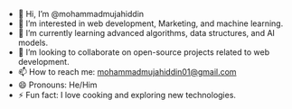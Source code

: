 - 👋 Hi, I’m @mohammadmujahiddin
- 👀 I’m interested in web development, Marketing, and machine learning.
- 🌱 I’m currently learning advanced algorithms, data structures, and AI models.
- 💞️ I’m looking to collaborate on open-source projects related to web development.
- 📫 How to reach me: mohammadmujahiddin01@gmail.com
- 😄 Pronouns: He/Him
- ⚡ Fun fact: I love cooking and exploring new technologies.

<!---
mohammadmujahiddin/mohammadmujahiddin is a ✨ special ✨ repository because its `README.md` (this file) appears on your GitHub profile.
You can click the Preview link to take a look at your changes.
--->

